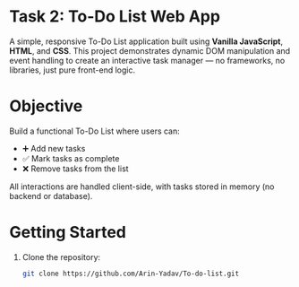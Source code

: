 # Task 2: To-Do List Web App

A simple, responsive To-Do List application built using **Vanilla JavaScript**, **HTML**, and **CSS**. This project demonstrates dynamic DOM manipulation and event handling to create an interactive task manager — no frameworks, no libraries, just pure front-end logic.

# Objective

Build a functional To-Do List where users can:
- ➕ Add new tasks
- ✅ Mark tasks as complete
- ❌ Remove tasks from the list

All interactions are handled client-side, with tasks stored in memory (no backend or database).

# Getting Started

1. Clone the repository:
   ```bash
   git clone https://github.com/Arin-Yadav/To-do-list.git
